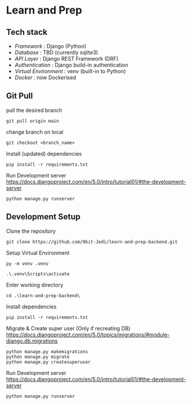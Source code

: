 # Learn and Prep 

## Tech stack

- *Framework* : Django (Python)
- *Database* : TBD (currently sqlite3)
- *API Layer* : Django REST Framework (DRF)
- *Authentication* : Django build-in authentication
- *Virtual Environment* : venv (built-in to Python)
- *Docker* : now Dockerised

## Git Pull

pull the desired branch

    git pull origin main

change branch on local 

    git checkout <branch_name>
    
Install (updated) dependencies
   
    pip install -r requirements.txt

Run Development server
https://docs.djangoproject.com/en/5.0/intro/tutorial01/#the-development-server

    python manage.py runserver

## Development Setup

Clone the repository

    git clone https://github.com/9bit-Jedi/learn-and-prep-backend.git

Setup Virtual Environment

    py -m venv .venv

    .\.venv\Scripts\activate

Enter working directory

    cd .\learn-and-prep-backend\

Install dependencies
   
    pip install -r requirements.txt

Migrate & Create super user (Only if recreating DB)
https://docs.djangoproject.com/en/5.0/topics/migrations/#module-django.db.migrations

    python manage.py makemigrations
    python manage.py migrate
    python manage.py createsuperuser

Run Development server
https://docs.djangoproject.com/en/5.0/intro/tutorial01/#the-development-server

    python manage.py runserver
